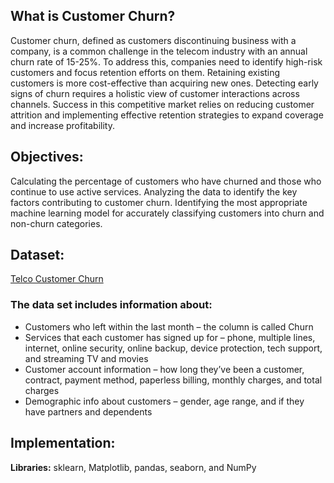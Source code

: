 
## What is Customer Churn?
Customer churn, defined as customers discontinuing business with a company, is a common challenge in the telecom industry with an annual churn rate of 15-25%.
To address this, companies need to identify high-risk customers and focus retention efforts on them. Retaining existing customers is more cost-effective than acquiring new ones.
Detecting early signs of churn requires a holistic view of customer interactions across channels. 
Success in this competitive market relies on reducing customer attrition and implementing effective retention strategies to expand coverage and increase profitability.
## Objectives:
Calculating the percentage of customers who have churned and those who continue to use active services.
Analyzing the data to identify the key factors contributing to customer churn.
Identifying the most appropriate machine learning model for accurately classifying customers into churn and non-churn categories.

## Dataset:
 [Telco Customer Churn](https://www.kaggle.com/bhartiprasad17/customer-churn-prediction/data)

### The data set includes information about:

- Customers who left within the last month – the column is called Churn
- Services that each customer has signed up for – phone, multiple lines, internet, online security, online backup, device protection, tech support, and streaming TV and movies
- Customer account information – how long they’ve been a customer, contract, payment method, paperless billing, monthly charges, and total charges
- Demographic info about customers – gender, age range, and if they have partners and dependents
## Implementation:

**Libraries:** sklearn, Matplotlib, pandas, seaborn, and NumPy

